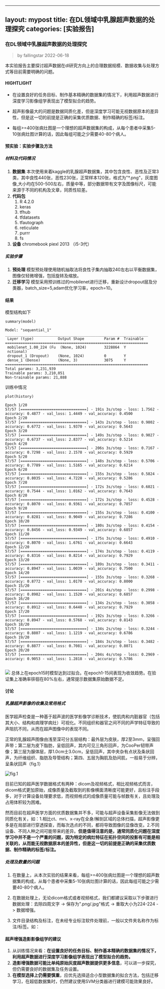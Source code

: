 
---
layout: mypost
title: 在DL领域中乳腺超声数据的处理探究
categories: [实验报告]
---

### 在DL领域中乳腺超声数据的处理探究

> by fallingstar 2022-06-18

本实验报告主要探讨超声数据在dl研究方向上的合理数据规模、数据收集与处理方式等目前需要明确的问题。 
#### HIGHTLIGHT
-  在设置良好的任务目标、制作基本精确的数据集的情况下，利用超声数据进行深度学习影像组学表现出了模型拟合的趋势。

-   超声影像最大的问题是数据同质化差，但是深度学习可能无视数据原本的差异性，但是这一切的前提是正确的采集优质数据、制作精确的标签/标注。

-   每组\>=400张病灶图是一个理想的超声数据集的构成，从每个患者中采集5-10张病灶图计算的话，因此每组可能之少需要40-80个病人。

#### 预实验：实验步骤及方法

##### 材料及代码情况

1.  **数据集** 本次使用来着kaggle的乳腺超声数据集，其中包含良性、恶性及正常3类，其中良性440张，恶性230张，正常样本120张，格式为"\*.png"，灰度图像,大小均在500-500左右，质量中等，部分数据带有文字及图像标尺，可能来源于不同的机构及文章，同质性较差。
2.  **代码包**
    1.  R 4.2.0
    2.  keras
    3.  tfhub
    4.  tfdatasets
    5.  tfautograph
    6.  reticulate
    7.  purrr
    8.  fs
3.  **设备** chromebook piexl 2013 （i5-3代）

##### 实验步骤

1.  **预处理** 模型预处理使用随机抽取法将良性子集内抽取240左右以平衡数据集，图像仅轻微增强，包括旋转及缩放。
2.  **迁移学习** 模型采用预训练过的mobilenet进行迁移，重新设计dropout层及分类器，batch_size=5,adam优化学习率，epoch=10。

#### 结果

模型结构如下

```{r models,warning=FALSE}
summary(model)
```
```{r models,warning=FALSE}
Model: "sequential_1"
_________________________________________________________________
 Layer (type)           Output Shape         Param #  Trainable  
=================================================================
 mobilenet_1.00_224 (Fu  (None, 1024)        3228864  Y          
 nctional)                                                       
 dropout_1 (Dropout)    (None, 1024)         0        Y          
 dense_1 (Dense)        (None, 3)            3075     Y          
=================================================================
Total params: 3,231,939
Trainable params: 3,210,051
Non-trainable params: 21,888
```
训练中情况

```{r trainhistory,echo=FALSE,warning=FALSE}
plot(history)
```

```
Epoch 1/20
57/57 [==============================] - 191s 3s/step - loss: 1.7562 - accuracy: 0.4877 - val_loss: 1.4449 - val_accuracy: 0.4500
Epoch 2/20
57/57 [==============================] - 143s 2s/step - loss: 0.9802 - accuracy: 0.6772 - val_loss: 1.9370 - val_accuracy: 0.5643
Epoch 3/20
57/57 [==============================] - 149s 3s/step - loss: 0.9027 - accuracy: 0.6737 - val_loss: 2.8377 - val_accuracy: 0.5214
Epoch 4/20
57/57 [==============================] - 206s 3s/step - loss: 0.7167 - accuracy: 0.7298 - val_loss: 2.1578 - val_accuracy: 0.5929
Epoch 5/20
57/57 [==============================] - 148s 3s/step - loss: 0.5706 - accuracy: 0.7789 - val_loss: 1.5165 - val_accuracy: 0.6214
Epoch 6/20
57/57 [==============================] - 155s 3s/step - loss: 0.5824 - accuracy: 0.8035 - val_loss: 4.7228 - val_accuracy: 0.5286
Epoch 7/20
57/57 [==============================] - 172s 3s/step - loss: 0.6021 - accuracy: 0.7544 - val_loss: 1.0162 - val_accuracy: 0.7643
Epoch 8/20
57/57 [==============================] - 172s 3s/step - loss: 0.4528 - accuracy: 0.8070 - val_loss: 0.9361 - val_accuracy: 0.7857
Epoch 9/20
57/57 [==============================] - 155s 3s/step - loss: 0.4100 - accuracy: 0.8281 - val_loss: 0.9049 - val_accuracy: 0.7286
Epoch 10/20
57/57 [==============================] - 180s 3s/step - loss: 0.4154 - accuracy: 0.8456 - val_loss: 0.9349 - val_accuracy: 0.6857
Epoch 11/20
57/57 [==============================] - 175s 3s/step - loss: 0.4910 - accuracy: 0.8070 - val_loss: 1.6761 - val_accuracy: 0.6643
Epoch 12/20
57/57 [==============================] - 174s 3s/step - loss: 0.4119 - accuracy: 0.8316 - val_loss: 0.8214 - val_accuracy: 0.7929
Epoch 13/20
57/57 [==============================] - 189s 3s/step - loss: 0.3411 - accuracy: 0.8947 - val_loss: 1.0039 - val_accuracy: 0.7500
Epoch 14/20
57/57 [==============================] - 155s 3s/step - loss: 0.3268 - accuracy: 0.8772 - val_loss: 1.0170 - val_accuracy: 0.8000
Epoch 15/20
57/57 [==============================] - 201s 4s/step - loss: 0.2998 - accuracy: 0.8982 - val_loss: 1.1520 - val_accuracy: 0.6857
Epoch 16/20
57/57 [==============================] - 134s 2s/step - loss: 0.3058 - accuracy: 0.8912 - val_loss: 0.6448 - val_accuracy: 0.7929
Epoch 17/20
57/57 [==============================] - 192s 3s/step - loss: 0.3266 - accuracy: 0.8947 - val_loss: 0.5768 - val_accuracy: 0.8143
Epoch 18/20
57/57 [==============================] - 134s 2s/step - loss: 0.3244 - accuracy: 0.8807 - val_loss: 1.1219 - val_accuracy: 0.6786
Epoch 19/20
57/57 [==============================] - 184s 3s/step - loss: 0.3482 - accuracy: 0.8877 - val_loss: 0.7081 - val_accuracy: 0.8071
Epoch 20/20
57/57 [==============================] - 204s 4s/step - loss: 0.2969 - accuracy: 0.9053 - val_loss: 1.2818 - val_accuracy: 0.5786


```
![](https://gitee.com/rainoffallingstar/rainoffallingstar/raw/mydraft/_imgbed/202206181602697.png)
总体上在epoch15时模型达到过拟合。在epoch1-15间表现为收敛趋势。在验证集上准确率徘徊在80%左右，通常提示数据集原始数据不足。

#### 讨论
##### 乳腺超声影像的收集及常用格式

医学超声检查是一种基于超声波的医学影像学诊断技术，使肌肉和内脏器官（包括其大小、结构和病理学病灶）可视化。不同组织和器官之间不同的声学特征导致的声阻抗不同，从而在超声图像中的表现不同。

正常的乳腺超声图像由浅至深可分五层结构：最外层为皮肤，厚2至3mm，呈强回声带；第二层为皮下脂肪，呈低回声，其内可见三角形回声，为CooPer韧带声像；第三层为腺体层，厚1.0cm士3.0cm，呈低回声，其中夹杂有点状及条状回声，为纤维组织、脂肪及导管结构；第四、五层为胸肌及肋间肌，一般易于分辨，呈条状回声（fig.1）

![fig.1](https://img-blog.csdn.net/20170630210536923?watermark/2/text/aHR0cDovL2Jsb2cuY3Nkbi5uZXQvU3VuZ2Rlbg==/font/5a6L5L2T/fontsize/400/fill/I0JBQkFCMA==/dissolve/70/gravity/Center)

目前已知的超声医学数据格式有两种：dicom及视频格式，相比视频格式而言，dicom格式更加原始，成像质量及截取到的影像横面清晰度可能更好，且标注手段多，对于计算设备处理要求低，而视频格式的成像质量可能与帧数有关，且处理及占用体积较为困难。

然而目前在超声医学方面的优质数据集并不多，可能与超声设备采集影像无法做到同质化有关，如：1.相比ct、mri、x-ray在全身/解剖区域的总体扫描，超声影像更多是在局部进行穿透探查，而每次选点的不同，都将导致图像的显像改变。2.不同设备、不同人种之间可能带来的差异。**但是值得注意的是，通常同质化问题在深度学习中并不是一个严重的问题，因为特定的病灶特征在拓扑空间的投影有可能是相关联的，从而能无视数据原本的差异性，但是这一切的前提是正确的采集优质数据、制作精确的标签/标注。**

##### 处理及数量的问题

1.  在数量上，从本次实验的结果来看，每组\>=400张病灶图是一个理想的超声数据集的构成，从每个患者中采集5-10张病灶图计算的话，因此每组可能之少需要40-80个病人。

2.  在数据处理上，无论dicom格式或者视频格式，我们都建议采取以下步骤进行数据处理：去除四周文字 -\> 保存为".png/.jpg"格式 -\> 重取大小为224-224 -\> 数据增强。

3.  文件目录结构及标注，在未经专业标注软件处理前，一般以文件夹名称作为标注/标签。如： 

#### 超声增强造影影像组学的建议

1.  从训练情况来看：**在设置良好的任务目标、制作基本精确的数据集的情况下，利用超声数据进行深度学习影像组学表现出了模型拟合的趋势。**
2.  **造影增强数据可能比单纯原始灰度超声数据提供更多信息**，可以进一步探究，但仍需要良好的数据集及任务设置。
3.  **在模型选择上仍需要慎重**，应优先选择适合小型数据集的拟合方法，包括迁移学习，在超低数据集时，仍然建议使用SVM分类器进行建模可能效果良好。
